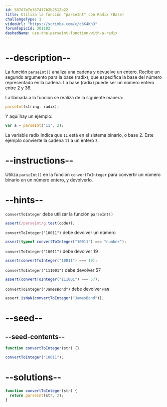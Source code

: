 ```yaml
---
id: 587d7b7e367417b2b2512b22
title: Utiliza la función "parseInt" con Radix (Base)
challengeType: 1
videoUrl: "https://scrimba.com/c/c6K4Kh3"
forumTopicId: 301182
dashedName: use-the-parseint-function-with-a-radix
---
```


# --description--

La función `parseInt()` analiza una cadena y devuelve un entero. Recibe un segundo argumento para la base (radix), que especifica la base del número representado en la cadena. La base (radix) puede ser un número entero entre 2 y 36.

La llamada a la función se realiza de la siguiente manera:

```js
parseInt(string, radix);
```

Y aquí hay un ejemplo:

```js
var a = parseInt("11", 2);
```

La variable radix indica que `11` está en el sistema binario, o base 2. Este ejemplo convierte la cadena `11` a un entero `3`.

# --instructions--

Utiliza `parseInt()` en la función `convertToInteger` para convertir un número binario en un número entero, y devolverlo.

# --hints--

`convertToInteger` debe utilizar la función `parseInt()`

```js
assert(/parseInt/g.test(code));
```

`convertToInteger("10011")` debe devolver un número

```js
assert(typeof convertToInteger("10011") === "number");
```

`convertToInteger("10011")` debe devolver 19

```js
assert(convertToInteger("10011") === 19);
```

`convertToInteger("111001")` debe devolver 57

```js
assert(convertToInteger("111001") === 57);
```

`convertToInteger("JamesBond")` debe devolver `NaN`

```js
assert.isNaN(convertToInteger("JamesBond"));
```

# --seed--

## --seed-contents--

```js
function convertToInteger(str) {}

convertToInteger("10011");
```

# --solutions--

```js
function convertToInteger(str) {
  return parseInt(str, 2);
}
```
